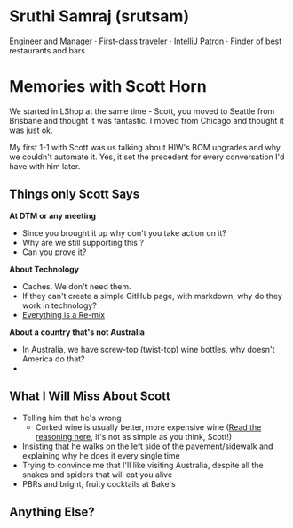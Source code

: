 # Sruthi Samraj (srutsam)
Engineer and Manager · First-class traveler · IntelliJ Patron · Finder of best restaurants and bars

# Memories with Scott Horn
We started in LShop at the same time - Scott, you moved to Seattle from Brisbane and thought it was fantastic. I moved from Chicago and thought it was just ok.

My first 1-1 with Scott was us talking about HIW's BOM upgrades and why we couldn't automate it. Yes, it set the precedent for every conversation I'd have with him later.

## Things only Scott Says
**At DTM or any meeting**
- Since you brought it up why don't you take action on it?
- Why are we still supporting this <insert name of any old codebase>?
- Can you prove it?

**About Technology**
- Caches. We don't need them.
- If they can't create a simple GitHub page, with markdown, why do they work in technology?
- [Everything is a Re-mix](https://www.everythingisaremix.info/)

**About a country that's not Australia**
- In Australia, we have screw-top (twist-top) wine bottles, why doesn't America do that?
- 

## What I Will Miss About Scott
- Telling him that he's wrong
   - Corked wine is usually better, more expensive wine ([Read the reasoning here](https://www.npr.org/sections/thesalt/2014/01/02/259128689/cork-versus-screw-cap-dont-judge-a-wine-by-how-its-sealed), it's not as simple as you think, Scott!)
- Insisting that he walks on the left side of the pavement/sidewalk and explaining why he does it every single time
- Trying to convince me that I'll like visiting Australia, despite all the snakes and spiders that will eat you alive
- PBRs and bright, fruity cocktails at Bake's

## Anything Else?
<might add more here>
